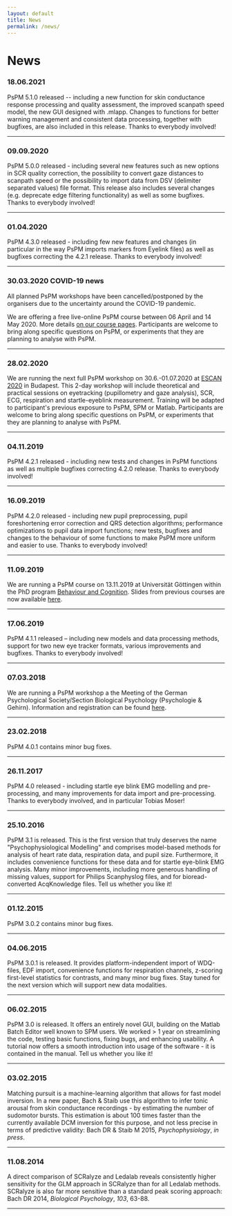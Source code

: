 ```yaml
---
layout: default
title: News
permalink: /news/
---
```


# News

### 18.06.2021

PsPM 5.1.0 released -- including a new function for skin conductance response processing and quality assessment, the improved scanpath speed model, the new GUI designed with .mlapp. Changes to functions for better warning management and consistent data processing, together with bugfixes, are also included in this release. Thanks to everybody involved!

---

### 09.09.2020

PsPM 5.0.0 released - including several new features such as new options in SCR quality correction, the possibility to convert gaze distances to scanpath speed or the possibility to import data from DSV (delimiter separated values) file format. This release also includes several changes (e.g. deprecate edge filtering functionality) as well as some bugfixes. Thanks to everybody involved!

---

### 01.04.2020

PsPM 4.3.0 released - including few new features and changes (in particular in the way PsPM imports markers from Eyelink files) as well as bugfixes correcting the 4.2.1 release. Thanks to everybody involved!

---

### 30.03.2020 COVID-19 news
All planned PsPM workshops have been cancelled/postponed by the organisers due to the uncertainty around the COVID-19 pandemic. 

We are offering a free live-online PsPM course between 06 April and 14 May 2020. More details [on our course pages](https://bachlab.github.io/PsPM/courses/). Participants are welcome to bring along specific questions on PsPM, or experiments that they are planning to analyse with PsPM.

---

### 28.02.2020

We are running the next full PsPM workshop on 30.6.-01.07.2020 at [ESCAN 2020](http://www.escan2020.eu/) in Budapest. This 2-day workshop will include theoretical and practical sessions on eyetracking (pupillometry and gaze analysis), SCR, ECG, respiration and startle-eyeblink measurement. Training will be adapted to participant's previous exposure to PsPM, SPM or Matlab. Participants are welcome to bring along specific questions on PsPM, or experiments that they are planning to analyse with PsPM.

---

### 04.11.2019

PsPM 4.2.1 released - including new tests and changes in PsPM functions as well as multiple bugfixes correcting 4.2.0 release. Thanks to everybody involved!

---

### 16.09.2019

PsPM 4.2.0 released - including new pupil preprocessing, pupil foreshortening error correction and QRS detection algorithms; performance optimizations to pupil data import functions; new tests, bugfixes and changes to the behaviour of some functions to make PsPM more uniform and easier to use. Thanks to everybody involved!

---

### 11.09.2019

We are running a PsPM course on 13.11.2019 at Universität Göttingen within the PhD program <a href="https://www.uni-goettingen.de/de/217295.html">Behaviour and Cognition</a>. Slides from previous courses are now available <a title="Courses" href="http://pspm.sourceforge.net/courses/">here</a>.

---

### 17.06.2019

PsPM 4.1.1 released – including new models and data processing methods, support for two new eye tracker formats, various improvements and bugfixes. Thanks to everybody involved!

---

### 07.03.2018

We are running a PsPM workshop a the Meeting of the German Psychological Society/Section Biological Psychology (Psychologie &amp; Gehirn). Information and registration can be found <a href="https://www.pug2018.de/Giessen/?page_id=671&amp;lang=en">here</a>.

---

### 23.02.2018

PsPM 4.0.1 contains minor bug fixes.

---

### 26.11.2017

PsPM 4.0 released - including startle eye blink EMG modelling and pre-processing, and many improvements for data import and pre-processing. Thanks to everybody involved, and in particular Tobias Moser!

---

### 25.10.2016

PsPM 3.1 is released. This is the first version that truly deserves the name "Psychophysiological Modelling" and comprises model-based methods for analysis of heart rate data, respiration data, and pupil size. Furthermore, it includes convenience functions for these data and for startle eye-blink EMG analysis. Many minor improvements, including more generous handling of missing values, support for Philips Scanphyslog files, and for bioread-converted AcqKnowledge files. Tell us whether you like it!

---

### 01.12.2015

PsPM 3.0.2 contains minor bug fixes.

---

### 04.06.2015

PsPM 3.0.1 is released. It provides platform-independent import of WDQ-files, EDF import, convenience functions for respiration channels, z-scoring first-level statistics for contrasts, and many minor bug fixes. Stay tuned for the next version which will support new data modalities.

---

### 06.02.2015

PsPM 3.0 is released. It offers an entirely novel GUI, building on the Matlab Batch Editor well known to SPM users. We worked &gt; 1 year on streamlining the code, testing basic functions, fixing bugs, and enhancing usability. A tutorial now offers a smooth introduction into usage of the software - it is contained in the manual. Tell us whether you like it!

---

### 03.02.2015

Matching pursuit is a machine-learning algorithm that allows for fast model inversion. In a new paper, Bach &amp; Staib use this algorithm to infer tonic arousal from skin conductance recordings - by estimating the number of sudomotor bursts. This estimation is about 100 times faster than the currently available DCM inversion for this purpose, and not less precise in terms of predictive validity: Bach DR &amp; Staib M 2015, <em>Psychophysiology</em>, <em>in press</em>.

---

### 11.08.2014

A direct comparison of SCRalyze and Ledalab reveals consistently higher sensitivity for the GLM approach in SCRalyze than for all Ledalab methods. SCRalyze is also far more sensitive than a standard peak scoring approach: Bach DR 2014, <em>Biological Psychology</em>, <em>103</em>, 63-88.

---
